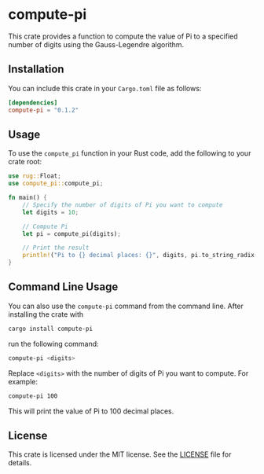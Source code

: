 # compute-pi

This crate provides a function to compute the value of Pi to a specified number of digits using the Gauss-Legendre algorithm.

## Installation

You can include this crate in your `Cargo.toml` file as follows:

```toml
[dependencies]
compute-pi = "0.1.2"
```

## Usage

To use the `compute_pi` function in your Rust code, add the following to your crate root:

```rust
use rug::Float;
use compute_pi::compute_pi;

fn main() {
    // Specify the number of digits of Pi you want to compute
    let digits = 10;

    // Compute Pi
    let pi = compute_pi(digits);

    // Print the result
    println!("Pi to {} decimal places: {}", digits, pi.to_string_radix(10, Some(digits + 2)));
}
```

## Command Line Usage

You can also use the `compute-pi` command from the command line. After installing the crate with
```bash
cargo install compute-pi
```
run the following command:

```bash
compute-pi <digits>
```

Replace `<digits>` with the number of digits of Pi you want to compute. For example:

```bash
compute-pi 100
```

This will print the value of Pi to 100 decimal places.

## License

This crate is licensed under the MIT license. See the [LICENSE](LICENSE) file for details.
